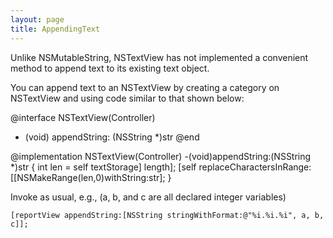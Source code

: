 ```yaml
---
layout: page
title: AppendingText
---
```


Unlike NSMutableString, NSTextView has not implemented a convenient method to append text to its existing text object.

You can append text to an NSTextView by creating a category on NSTextView and using code similar to that shown below:

    

@interface NSTextView(Controller)
- (void) appendString: (NSString *)str
@end

@implementation NSTextView(Controller)
-(void)appendString:(NSString *)str
{
    int len = self textStorage] length];
    [self replaceCharactersInRange:[[NSMakeRange(len,0)withString:str];
}


Invoke as usual, e.g., (a, b, and c are all declared integer variables)

    [reportView appendString:[NSString stringWithFormat:@"%i.%i.%i", a, b, c]];

